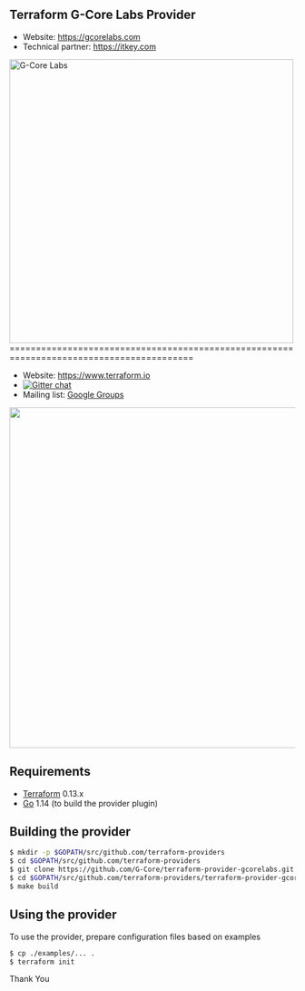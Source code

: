 Terraform G-Core Labs Provider
------------------------------
- Website: https://gcorelabs.com 
- Technical partner: https://itkey.com

<img src="https://gcorelabs.com/img/logo.svg" data-src="https://gcorelabs.com/img/logo.svg" alt="G-Core Labs" width="500px" width="500px"> 
=========================================================================================

- Website: https://www.terraform.io
- [![Gitter chat](https://badges.gitter.im/hashicorp-terraform/Lobby.png)](https://gitter.im/hashicorp-terraform/Lobby)
- Mailing list: [Google Groups](http://groups.google.com/group/terraform-tool)

<img src="https://cdn.rawgit.com/hashicorp/terraform-website/master/content/source/assets/images/logo-hashicorp.svg" width="600px">

Requirements
------------

-	[Terraform](https://www.terraform.io/downloads.html) 0.13.x
-	[Go](https://golang.org/doc/install) 1.14 (to build the provider plugin)

Building the provider
---------------------
```sh
$ mkdir -p $GOPATH/src/github.com/terraform-providers
$ cd $GOPATH/src/github.com/terraform-providers
$ git clone https://github.com/G-Core/terraform-provider-gcorelabs.git
$ cd $GOPATH/src/github.com/terraform-providers/terraform-provider-gcorelabs
$ make build
```

Using the provider
------------------
To use the provider, prepare configuration files based on examples

```sh
$ cp ./examples/... .
$ terraform init
```

Thank You
